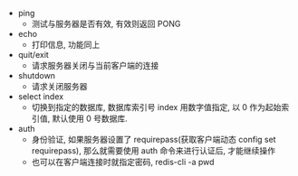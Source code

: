 - ping
    + 测试与服务器是否有效, 有效则返回  PONG
- echo
    + 打印信息, 功能同上
- quit/exit
    + 请求服务器关闭与当前客户端的连接
- shutdown
    + 请求关闭服务器
- select index
    + 切换到指定的数据库, 数据库索引号 index 用数字值指定, 以 0 作为起始索引值, 默认使用 0 号数据库.
- auth
    + 身份验证, 如果服务器设置了 requirepass(获取客户端动态 config set requirepass), 那么就需要使用 auth 命令来进行认证后, 才能继续操作
    + 也可以在客户端连接时就指定密码, redis-cli -a pwd
